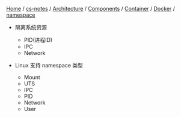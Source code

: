 [Home](https://mengxianbin.github.io) /
[cs-notes](https://mengxianbin.github.io/cs-notes/site) /
[Architecture](https://mengxianbin.github.io/cs-notes/site/Architecture) /
[Components](https://mengxianbin.github.io/cs-notes/site/Architecture/Components) /
[Container](https://mengxianbin.github.io/cs-notes/site/Architecture/Components/Container) /
[Docker](https://mengxianbin.github.io/cs-notes/site/Architecture/Components/Container/Docker) /
[namespace](https://mengxianbin.github.io/cs-notes/site/Architecture/Components/Container/Docker/namespace)

* 隔离系统资源
    * PID(进程ID)
    * IPC
    * Network

* Linux 支持 namespace 类型
    * Mount
    * UTS
    * IPC
    * PID
    * Network
    * User
